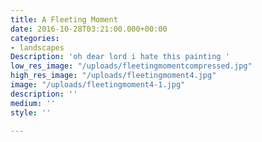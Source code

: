 ```yaml
---
title: A Fleeting Moment
date: 2016-10-28T03:21:00.000+00:00
categories:
- landscapes
Description: 'oh dear lord i hate this painting '
low_res_image: "/uploads/fleetingmomentcompressed.jpg"
high_res_image: "/uploads/fleetingmoment4.jpg"
image: "/uploads/fleetingmoment4-1.jpg"
description: ''
medium: ''
style: ''

---
```

